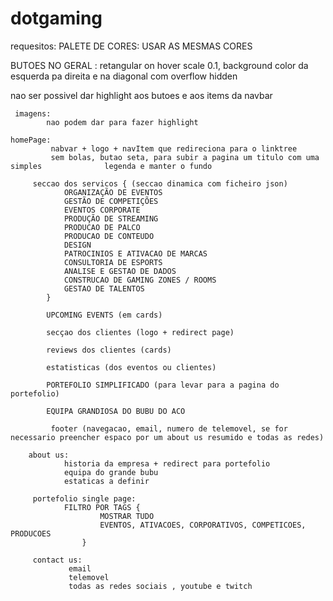 # dotgaming

requesitos:
PALETE DE CORES:
USAR AS MESMAS CORES

BUTOES NO GERAL :
retangular on hover scale 0.1, background color da esquerda pa direita e na diagonal com overflow hidden

nao ser possivel dar highlight aos butoes e aos items da navbar

     imagens:
    		nao podem dar para fazer highlight

    homePage:
    		 nabvar + logo + navItem que redireciona para o linktree
    		 sem bolas, butao seta, para subir a pagina um titulo com uma simples              legenda e manter o fundo

    	 seccao dos servicos { (seccao dinamica com ficheiro json)
    			ORGANIZAÇÃO DE EVENTOS
    			GESTÃO DE COMPETIÇÕES
    			EVENTOS CORPORATE
    			PRODUÇÃO DE STREAMING
    			PRODUCAO DE PALCO
    			PRODUCAO DE CONTEUDO
    			DESIGN
    			PATROCINIOS E ATIVACAO DE MARCAS
    			CONSULTORIA DE ESPORTS
    			ANALISE E GESTAO DE DADOS
    			CONSTRUCAO DE GAMING ZONES / ROOMS
    			GESTAO DE TALENTOS
    		}

    		UPCOMING EVENTS (em cards)

    		secçao dos clientes (logo + redirect page)

    		reviews dos clientes (cards)

    		estatisticas (dos eventos ou clientes)

    		PORTEFOLIO SIMPLIFICADO (para levar para a pagina do portefolio)

    		EQUIPA GRANDIOSA DO BUBU DO ACO

    		 footer (navegacao, email, numero de telemovel, se for necessario preencher espaco por um about us resumido e todas as redes)

    	about us:
    			historia da empresa + redirect para portefolio
    			equipa do grande bubu
    			estaticas a definir

    	 portefolio single page:
    			FILTRO POR TAGS {
    					MOSTRAR TUDO
    					EVENTOS, ATIVACOES, CORPORATIVOS, COMPETICOES, PRODUCOES
    				}

    	 contact us:
    			 email
    			 telemovel
    			 todas as redes sociais , youtube e twitch
